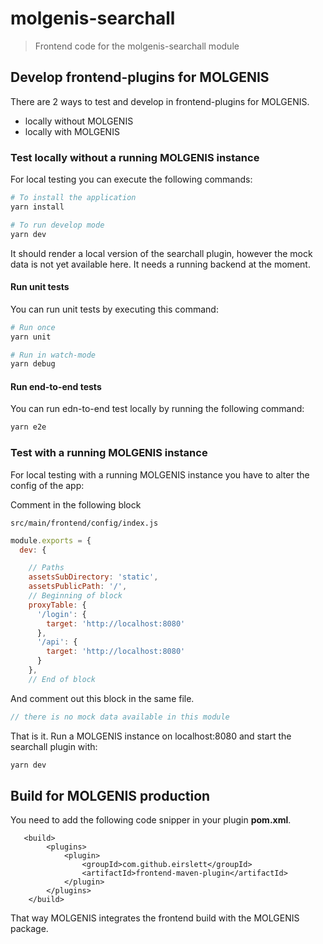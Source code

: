 # molgenis-searchall

> Frontend code for the molgenis-searchall module


## Develop frontend-plugins for MOLGENIS
There are 2 ways to test and develop in frontend-plugins for MOLGENIS.

- locally without MOLGENIS
- locally with MOLGENIS

### Test locally without a running MOLGENIS instance

For local testing you can execute the following commands:

```bash
# To install the application
yarn install

# To run develop mode
yarn dev
```

It should render a local version of the searchall plugin, however the mock data is not yet available here. It needs a running backend at the moment.

#### Run unit tests
You can run unit tests by executing this command:

```bash
# Run once
yarn unit

# Run in watch-mode
yarn debug
```

#### Run end-to-end tests
You can run edn-to-end test locally by running the following command:

```bash
yarn e2e
```

### Test with a running MOLGENIS instance

For local testing with a running MOLGENIS instance you have to alter the config of the app:

Comment in the following block

```src/main/frontend/config/index.js```

```javascript
module.exports = {
  dev: {

    // Paths
    assetsSubDirectory: 'static',
    assetsPublicPath: '/',
    // Beginning of block
    proxyTable: {
      '/login': {
        target: 'http://localhost:8080'
      },
      '/api': {
        target: 'http://localhost:8080'
      }
    },
    // End of block
```

And comment out this block in the same file.

```javascript
// there is no mock data available in this module
```

That is it. Run a MOLGENIS instance on localhost:8080 and start the searchall plugin with:

```javascript
yarn dev
```

## Build for MOLGENIS production

You need to add the following code snipper in your plugin **pom.xml**.

```
   <build>
        <plugins>
            <plugin>
                <groupId>com.github.eirslett</groupId>
                <artifactId>frontend-maven-plugin</artifactId>
            </plugin>
        </plugins>
    </build>
```

That way MOLGENIS integrates the frontend build with the MOLGENIS package.
